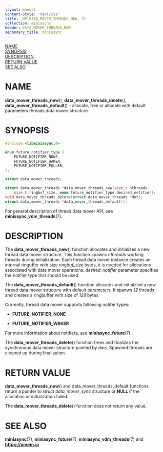 ```yaml
---
layout: manual
Content-Style: 'text/css'
title: _MP(DATA_MOVER_THREADS_NEW, 3)
collection: miniasync
header: DATA_MOVER_THREADS_NEW
secondary_title: miniasync
...
```


[comment]: <> (SPDX-License-Identifier: BSD-3-Clause)
[comment]: <> (Copyright 2022, Intel Corporation)

[comment]: <> (data_mover_threads_new.3 -- man page for miniasync data_mover_threads_new operation)

[NAME](#name)<br />
[SYNOPSIS](#synopsis)<br />
[DESCRIPTION](#description)<br />
[RETURN VALUE](#return-value)<br />
[SEE ALSO](#see-also)<br />

# NAME #

**data_mover_threads_new**(), **data_mover_threads_delete**(),
**data_mover_threads_default**() - allocate, free or allocate with default parameters
threads data mover structure

# SYNOPSIS #

```c
#include <libminiasync.h>

enum future_notifier_type {
	FUTURE_NOTIFIER_NONE,
	FUTURE_NOTIFIER_WAKER,
	FUTURE_NOTIFIER_POLLER,
};

struct data_mover_threads;

struct data_mover_threads *data_mover_threads_new(size_t nthreads,
	size_t ringbuf_size, enum future_notifier_type desired_notifier);
void data_mover_threads_delete(struct data_mover_threads *dmt);
struct data_mover_threads *data_mover_threads_default();
```

For general description of thread data mover API, see **miniasync_vdm_threads**(7).

# DESCRIPTION #

The **data_mover_threads_new**() function allocates and initializes a new thread
data mover structure. This function spawns *nthreads* working threads during
initialization. Each thread data mover instance creates an internal ringuffer with
size *ringbuf_size* bytes, it is needed for allocations associated with data mover
operations. *desired_notifier* parameter specifies the notifier type that should
be used.

The **data_mover_threads_default**() function allocates and initialzied a new thread
data mover structure with default parameters. It spanws *12* threads and creates a
ringbuffer with size of *128* bytes.

Currently, thread data mover supports following notifer types:

* **FUTURE_NOTIFIER_NONE**

* **FUTURE_NOTIFIER_WAKER**

For more information about notifiers, see **miniasync_future**(7).

The **data_mover_threads_delete**() function frees and finalizes the synchronous
data mover structure pointed by *dms*. Spawned threads are cleaned up during
finalization.

# RETURN VALUE #

**data_mover_threads_new**() and data_mover_threads_default functions return a pointer
to *struct data_mover_sync* structure or **NULL** if the allocation or initialization failed.

The **data_mover_threads_delete**() function does not return any value.

# SEE ALSO #

**miniasync**(7), **miniasync_future**(7),
**miniasync_vdm_threads**(7) and **<https://pmem.io>**
